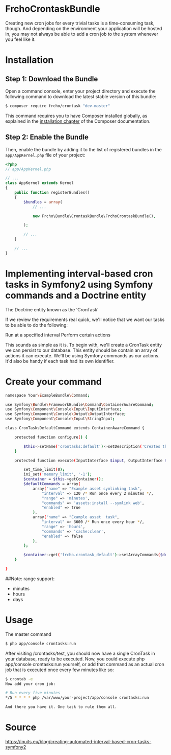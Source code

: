 FrchoCrontaskBundle
===================

Creating new cron jobs for every trivial tasks is a time-consuming task, though.
And depending on the environment your application will be hosted in, you may not
always be able to add a cron job to the system whenever you feel like it.



Installation
============

Step 1: Download the Bundle
---------------------------

Open a command console, enter your project directory and execute the
following command to download the latest stable version of this bundle:

```bash
$ composer require frcho/crontask "dev-master"
```

This command requires you to have Composer installed globally, as explained
in the [installation chapter](https://getcomposer.org/doc/00-intro.md)
of the Composer documentation.

Step 2: Enable the Bundle
-------------------------

Then, enable the bundle by adding it to the list of registered bundles
in the `app/AppKernel.php` file of your project:

```php
<?php
// app/AppKernel.php

// ...
class AppKernel extends Kernel
{
    public function registerBundles()
    {
        $bundles = array(
            // ...

            new Frcho\Bundle\CrontaskBundle\FrchoCrontaskBundle(),

        );

        // ...
    }

    // ...
}
```

Implementing interval-based cron tasks in Symfony2 using Symfony commands and a Doctrine entity
========

The Doctrine entity known as the 'CronTask'

If we review the requirements real quick, we'll notice that we want our tasks to
be able to do the following:

Run at a specified interval
Perform certain actions

This sounds as simple as it is. To begin with, we'll create a CronTask entity
we can persist to our database. This entity should be contain an array
of actions it can execute. We'll be using Symfony commands as our actions. It'd
also be handy if each task had its own identifier.

Create your command
====


```bash
namespace Your\ExampleBundle\Command;

use Symfony\Bundle\FrameworkBundle\Command\ContainerAwareCommand;
use Symfony\Component\Console\Input\InputInterface;
use Symfony\Component\Console\Output\OutputInterface;
use Symfony\Component\Console\Input\StringInput;

class CronTasksDefaultCommand extends ContainerAwareCommand {

    protected function configure() {

        $this->setName('crontasks:default')->setDescription('Creates the commands by default in database.');
    }

    protected function execute(InputInterface $input, OutputInterface $output) {

        set_time_limit(0);
        ini_set('memory_limit', '-1');
        $container = $this->getContainer();
        $defaultCommands = array(
            array("name" => "Example asset symlinking task",
                "interval" => 120 /* Run once every 2 minutes */,
                "range" => 'minutes',
                "commands" => 'assets:install --symlink web',
                "enabled" => true
            ),
            array("name" => "Example asset  task",
                "interval" => 3600 /* Run once every hour */,
                "range" => 'hours',
                "commands" => 'cache:clear',
                "enabled" => false
            ),
        );

        $container->get('frcho.crontask_default')->setArrayCommands($defaultCommands);
    }

}
```
##Note: 
range support:
* minutes
* hours
* days


Usage
=====

The master command

```bash
$ php app/console crontasks:run
```

After visiting /crontasks/test, you should now have a single CronTask in your
database, ready to be executed. Now, you could execute
php app/console crontasks:run yourself, or add that command as an actual cron
job that is executed once every few minutes like so:

```bash
$ crontab -e
Now add your cron job:

# Run every five minutes
*/5 * * * * php /var/www/your-project/app/console crontasks:run

And there you have it. One task to rule them all.
```


Source
=====
https://inuits.eu/blog/creating-automated-interval-based-cron-tasks-symfony2

